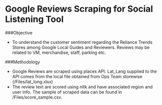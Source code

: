 # Google Reviews Scraping for Social Listening Tool

###Objective
-  To understand the customer sentiment regarding the Reliance Trends Stores among Google Local Guides and Reviewers.
   Reviews may be related to VM, merchandise, staff, parking etc.

###Methodology
-  Google Reviews are scraped using places API. Lat_Lang supplied to the API comes from the local file obtained from
   Ops Team storewise (/Files/lat_long.xlsx)
-  The review text are scored using nltk and have associated region and user info. The sample of scraped data can be
   found in /Files/score_sample.csv.

